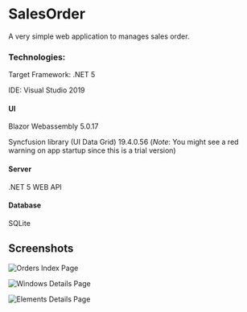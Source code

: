 # SalesOrder

A very simple web application to manages sales order.

### Technologies:
Target Framework: .NET 5

IDE: Visual Studio 2019

#### UI
Blazor Webassembly 5.0.17 

Syncfusion library (UI Data Grid) 19.4.0.56 (*Note*: You might see a red warning on app startup since this is a trial version)

#### Server
.NET 5 WEB API

#### Database
SQLite


## Screenshots

![Orders Index Page](https://user-images.githubusercontent.com/6359801/231252010-4e5b3609-bf0d-465d-80e5-88ddc370fb92.png)

![Windows Details Page](https://user-images.githubusercontent.com/6359801/231252039-aa9e0ed8-2c09-4d7d-bcc2-a29fa95bbef3.png)

![Elements Details Page](https://user-images.githubusercontent.com/6359801/231251931-d96037c4-f37f-4f79-94ed-d02a621c661e.png)
